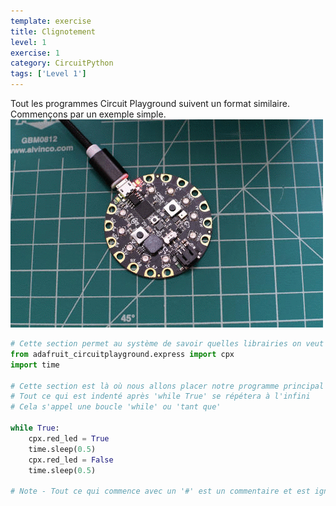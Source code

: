 ```yaml
---
template: exercise
title: Clignotement
level: 1
exercise: 1
category: CircuitPython
tags: ['Level 1']
---
```

Tout les programmes Circuit Playground suivent un format similaire. Commençons par un exemple simple.
![CPX Blink](blink.gif)

```python
# Cette section permet au système de savoir quelles librairies on veut utiliser
from adafruit_circuitplayground.express import cpx
import time

# Cette section est là où nous allons placer notre programme principal
# Tout ce qui est indenté après 'while True' se répétera à l'infini
# Cela s'appel une boucle 'while' ou 'tant que'

while True:
    cpx.red_led = True
    time.sleep(0.5)
    cpx.red_led = False
    time.sleep(0.5)

# Note - Tout ce qui commence avec un '#' est un commentaire et est ignoré
```
